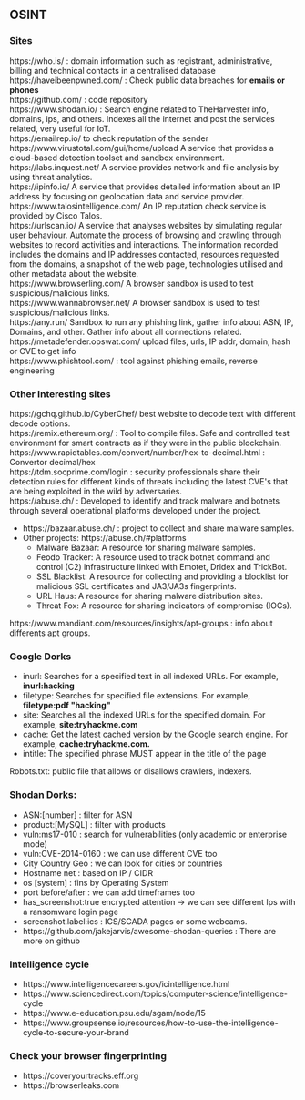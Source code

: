 <h2>OSINT</h2>
<h3>Sites</h3>
<p>
  https://who.is/ : domain information such as registrant, administrative, billing and technical contacts in a centralised database <br>
  https://haveibeenpwned.com/ : Check public data breaches for <b>emails or phones</b> <br>
  https://github.com/ : code repository <br>
  https://www.shodan.io/ : Search engine related to TheHarvester info, domains, ips, and others. Indexes all the internet and post the services related, very useful for IoT.<br>
  https://emailrep.io/ to check reputation of the sender <br>
  https://www.virustotal.com/gui/home/upload  A service that provides a cloud-based detection toolset and sandbox environment.<br>
  https://labs.inquest.net/ A service provides network and file analysis by using threat analytics. <br>
  https://ipinfo.io/ A service that provides detailed information about an IP address by focusing on geolocation data and service provider.<br>
  https://www.talosintelligence.com/ An IP reputation check service is provided by Cisco Talos. <br>
  https://urlscan.io/ A service that analyses websites by simulating regular user behaviour. Automate the process of browsing and crawling through websites to record activities and interactions. The information recorded includes the domains and IP addresses contacted, resources requested from the domains, a snapshot of the web page, technologies utilised and other metadata about the website.<br>
  https://www.browserling.com/ A browser sandbox is used to test suspicious/malicious links. <br>
  https://www.wannabrowser.net/ A browser sandbox is used to test suspicious/malicious links.<br>
  https://any.run/ Sandbox to run any phishing link, gather info about ASN, IP, Domains, and other. Gather info about all connections related.<br>
  https://metadefender.opswat.com/ upload files, urls, IP addr, domain, hash or CVE to get info<br>
  https://www.phishtool.com/ : tool against phishing emails, reverse engineering<br>
</p>
<h3>Other Interesting sites</h3>
<p>
  https://gchq.github.io/CyberChef/ best website to decode text with different decode options.<br>
  https://remix.ethereum.org/ : Tool to compile files. Safe and controlled test environment for smart contracts as if they were in the public blockchain.<br>
  https://www.rapidtables.com/convert/number/hex-to-decimal.html : Convertor decimal/hex<br>
  https://tdm.socprime.com/login : security professionals share their detection rules for different kinds of threats including the latest CVE's that are being exploited in the wild by adversaries.<br>
  https://abuse.ch/ : Developed to identify and track malware and botnets through several operational platforms developed under the project.<br>
<ul>
  <li>https://bazaar.abuse.ch/ : project to collect and share malware samples.</li>
  <li>Other projects: https://abuse.ch/#platforms
    <ul>
      <li>Malware Bazaar:  A resource for sharing malware samples.</li>   
      <li>Feodo Tracker:  A resource used to track botnet command and control (C2) infrastructure linked with Emotet, Dridex and TrickBot.</li>
      <li>SSL Blacklist:  A resource for collecting and providing a blocklist for malicious SSL certificates and JA3/JA3s fingerprints.</li>
      <li>URL Haus:  A resource for sharing malware distribution sites.</li>
      <li>Threat Fox:  A resource for sharing indicators of compromise (IOCs).</li>
    </ul>
</ul>
  https://www.mandiant.com/resources/insights/apt-groups : info about differents apt groups.<br>
</p>
<h3>Google Dorks</h3>
<p>
  <ul>
    <li>inurl: Searches for a specified text in all indexed URLs. For example, <b>inurl:hacking</b> </li>
    <li>filetype: Searches for specified file extensions. For example, <b>filetype:pdf "hacking"</b>  </li>
    <li>site: Searches all the indexed URLs for the specified domain. For example, <b>site:tryhackme.com</b> </li>
    <li>cache: Get the latest cached version by the Google search engine. For example, <b>cache:tryhackme.com.</b></li>
    <li>intitle: The specified phrase MUST appear in the title of the page</li>
  </ul>
  Robots.txt: public file that allows or disallows crawlers, indexers.
</p>
<h3>Shodan Dorks:</h3>
<p>
<ul>
  <li>ASN:[number] : filter for ASN<br></li>
  <li>product:[MySQL] : filter with products</li>
  <li>vuln:ms17-010 : search for vulnerabilities (only academic or enterprise mode) </li>
  <li>vuln:CVE-2014-0160 : we can use different CVE too</li>
  <li>City Country Geo : we can look for cities or countries</li>
  <li>Hostname net : based on IP / CIDR</li>
  <li>os [system] : fins by Operating System</li>
  <li>port before/after : we can add timeframes too</li>
  <li>has_screenshot:true encrypted attention -> we can see different Ips with a ransomware login page</li>
  <li>screenshot.label:ics : ICS/SCADA pages or some webcams.</li>
  <li>https://github.com/jakejarvis/awesome-shodan-queries  :  There are more on github</li>
</ul>
</p>
<h3>Intelligence cycle</h3>
<p>
  <ul>
    <li>https://www.intelligencecareers.gov/icintelligence.html</li>
    <li>https://www.sciencedirect.com/topics/computer-science/intelligence-cycle</li>
    <li>https://www.e-education.psu.edu/sgam/node/15</li>
    <li>https://www.groupsense.io/resources/how-to-use-the-intelligence-cycle-to-secure-your-brand</li>
  </ul>
</p>

<h3>Check your browser fingerprinting</h3>
<p>
  <ul>
    <li>https://coveryourtracks.eff.org</li>
    <li>https://browserleaks.com</li>
  </ul>
</p>
